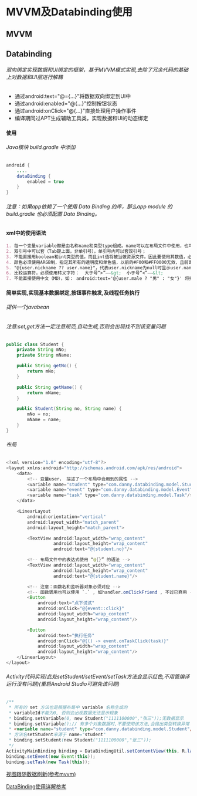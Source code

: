 # MVVM及Databinding使用

## MVVM



## Databinding
###### 双向绑定实现数据和UI绑定的框架，基于MVVM模式实现,去除了冗余代码的基础上对数据和UI层进行解耦
- 通过android:text="@={...}"将数据双向绑定到UI中
- 通过android:enabled="@{...}"控制按钮状态
- 通过android:onClick="@{...}"直接处理用户操作事件
- 编译期同过APT生成辅助工具类，实现数据和UI的动态绑定

#### 使用
###### Java模块 build.gradle 中添加
```java
android {
    ....
    dataBinding {
        enabled = true
    }
}
```
###### 注意：如果app依赖了一个使用 Data Binding 的库，那么app module 的 build.gradle 也必须配置 Data Binding。

#### xml中的使用语法
```markdown
1. 每一个变量variable都是由名称name和类型type组成。name可以在布局文件中使用，也可以通过Setter和Getter在代码中使用。type可以是基本数据类型、集合、适配器、自定义类等，除了基本类型，其他都必须把包名写全
2. 双引号中可以套（Tab键上面，非单引号），单引号内可以套双引号；
3. 不能直接用boolean和int类型的值。而且int值将被当做资源文件。因此要使用其数值，必须转换成字符串，如（boolean同理）：  "@{user.age + （Tab键上面，非单引号）（Tab键上面，非单引号）;}"，或"@{String.valueOf(user.age)}"
4. 颜色必须使用ARGB制，指定其所有的透明度和单色值，以前的#F00和#FF0000无效，且前面不能加“#”
5. "@{user.nickname ?? user.name}"，代表user.nickname为null时显示user.name，否则显示自己。等同于"@{user.nickname == null ? user.name : user.nickname}"
6. 比较运算符，必须使用转义字符：  大于号“>”——&gt;  小于号“<”——&lt;
7. 不能直接使用中文（MD），如： android:text='@{user.male ? "男" : "女"}' 将报错，得用string引用，改成： android:text='@{user.male ? @string/male : @string/female}'
```

#### 简单实现,实现基本数据绑定,按钮事件触发,及线程任务执行
###### 提供一个javabean
###### 注意:set,get方法一定注意规范,自动生成,否则会出现找不到该变量问题
```java
public class Student {
    private String mNo;
    private String mName;

    public String getNo() {
        return mNo;
    }

    public String getName() {
        return mName;
    }

    public Student(String no, String name) {
        mNo = no;
        mName = name;
    }
}
```

###### 布局
```java
<?xml version="1.0" encoding="utf-8"?>
<layout xmlns:android="http://schemas.android.com/apk/res/android">
    <data>
        <!-- 变量user， 描述了一个布局中会用到的属性 -->
        <variable name="student" type="com.danny.databinding.model.Student"/>
        <variable name="event" type="com.danny.databinding.model.Event"/>
        <variable name="task" type="com.danny.databinding.model.Task"/>
    </data>

    <LinearLayout
        android:orientation="vertical"
        android:layout_width="match_parent"
        android:layout_height="match_parent">

        <TextView android:layout_width="wrap_content"
                  android:layout_height="wrap_content"
                  android:text="@{student.no}"/>

        <!-- 布局文件中的表达式使用 “@{}” 的语法 -->
        <TextView android:layout_width="wrap_content"
                  android:layout_height="wrap_content"
                  android:text="@{student.name}"/>

        <!-- 注意：函数名和监听器对象必须对应 -->
        <!-- 函数调用也可以使用 `.` , 如handler.onClickFriend , 不过已弃用 -->
        <Button
            android:text="点下试试"
            android:onClick="@{event::click}"
            android:layout_width="wrap_content"
            android:layout_height="wrap_content"/>

        <Button
            android:text="执行任务"
            android:onClick="@{() -> event.onTaskClick(task)}"
            android:layout_width="wrap_content"
            android:layout_height="wrap_content"/>
    </LinearLayout>
</layout>
```
###### Activity代码实现(此处setStudent/setEvent/setTask方法会显示红色,不用管编译运行没有问题)(重启Android Studio可避免该问题)
```java
/**
 * 所有的 set 方法也是根据布局中 variable 名称生成的
 * variableId不能为0, 否则会出现数据无法显示现象
 * binding.setVariable(0, new Student("1111100000","张三"));无数据显示
 * binding.setVariable();// 有多个对象数据时,不要使用该方法,会抛出类型转换异常
 * <variable name="student" type="com.danny.databinding.model.Student"/>
 * 方法名setStudent来源于 name="student"
 * binding.setStudent(new Student("1111100000","张三"));
 */
ActivityMainBinding binding = DataBindingUtil.setContentView(this, R.layout.activity_main);
binding.setEvent(new Event(this));
binding.setTask(new Task(this));
```

[视图跟随数据刷新(参考mvvm)](https://github.com/dannycx/Demo/tree/master/mvvm)

[DataBinding使用详解参考](https://blog.csdn.net/stamsuper/article/details/78574996)

